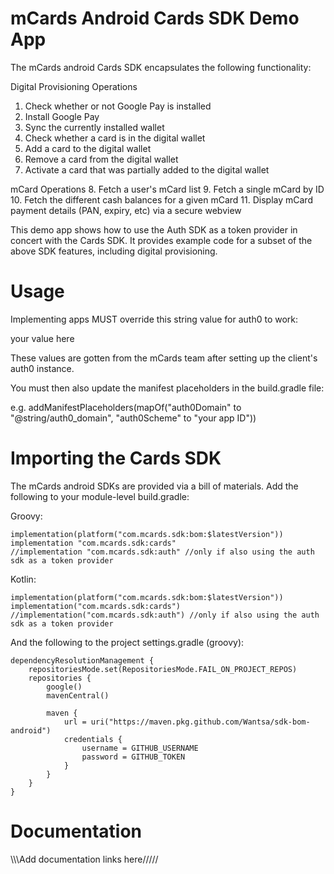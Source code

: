 # mCards Android Cards SDK Demo App

The mCards android Cards SDK encapsulates the following functionality:

Digital Provisioning Operations
1. Check whether or not Google Pay is installed
2. Install Google Pay
3. Sync the currently installed wallet
4. Check whether a card is in the digital wallet
5. Add a card to the digital wallet
6. Remove a card from the digital wallet
7. Activate a card that was partially added to the digital wallet

mCard Operations
8. Fetch a user's mCard list
9. Fetch a single mCard by ID
10. Fetch the different cash balances for a given mCard
11. Display mCard payment details (PAN, expiry, etc) via a secure webview

This demo app shows how to use the Auth SDK as a token provider in concert with the Cards SDK.
It provides example code for a subset of the above SDK features, including digital provisioning.

# Usage
Implementing apps MUST override this string value for auth0 to work:

<string name="auth0_domain">your value here</string>

These values are gotten from the mCards team after setting up the client's auth0 instance.

You must then also update the manifest placeholders in the build.gradle file:

e.g. addManifestPlaceholders(mapOf("auth0Domain" to "@string/auth0_domain", "auth0Scheme" to "your app ID"))


# Importing the Cards SDK
The mCards android SDKs are provided via a bill of materials. Add the following to your module-level build.gradle:

Groovy:
```
implementation(platform("com.mcards.sdk:bom:$latestVersion"))
implementation "com.mcards.sdk:cards"
//implementation "com.mcards.sdk:auth" //only if also using the auth sdk as a token provider
```

Kotlin:
```
implementation(platform("com.mcards.sdk:bom:$latestVersion"))
implementation("com.mcards.sdk:cards")
//implementation("com.mcards.sdk:auth") //only if also using the auth sdk as a token provider
```

And the following to the project settings.gradle (groovy):
```
dependencyResolutionManagement {
    repositoriesMode.set(RepositoriesMode.FAIL_ON_PROJECT_REPOS)
    repositories {
        google()
        mavenCentral()

        maven {
            url = uri("https://maven.pkg.github.com/Wantsa/sdk-bom-android")
            credentials {
                username = GITHUB_USERNAME
                password = GITHUB_TOKEN
            }
        }
    }
}
```

# Documentation
\\\\\Add documentation links here/////
